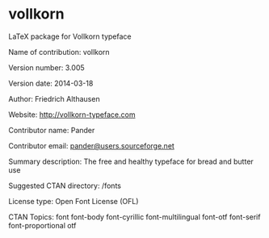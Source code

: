 vollkorn
========

LaTeX package for Vollkorn typeface

Name of contribution: vollkorn

Version number: 3.005

Version date: 2014-03-18

Author: Friedrich Althausen

Website: http://vollkorn-typeface.com

Contributor name: Pander

Contributor email: pander@users.sourceforge.net

Summary description: The free and healthy typeface for bread and butter use

Suggested CTAN directory: /fonts

License type: Open Font License (OFL)

CTAN Topics: font font-body font-cyrillic font-multilingual font-otf font-serif font-proportional otf

